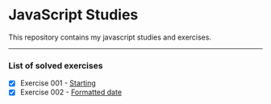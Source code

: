 # JavaScript Studies

This repository contains my javascript studies and exercises.

---

### List of solved exercises

- [x] Exercise 001 - [Starting](https://github.com/diegocrivelaro/studying_javaScript/0.0-Exercise/001)
- [x] Exercise 002 - [Formatted date](https://github.com/diegocrivelaro/studying_javaScript/0.0-Exercise/002)
